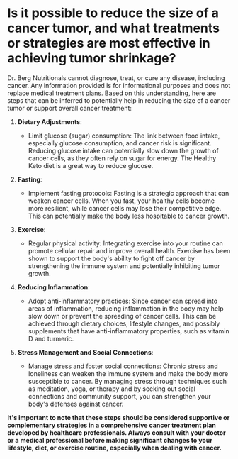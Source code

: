 # Is it possible to reduce the size of a cancer tumor, and what treatments or strategies are most effective in achieving tumor shrinkage?

Dr. Berg Nutritionals cannot diagnose, treat, or cure any disease, including cancer. Any information provided is for informational purposes and does not replace medical treatment plans. Based on this understanding, here are steps that can be inferred to potentially help in reducing the size of a cancer tumor or support overall cancer treatment:

1. **Dietary Adjustments**:

    - Limit glucose (sugar) consumption: The link between food intake, especially glucose consumption, and cancer risk is significant. Reducing glucose intake can potentially slow down the growth of cancer cells, as they often rely on sugar for energy. The Healthy Keto diet is a great way to reduce glucose.

2. **Fasting**:

    - Implement fasting protocols: Fasting is a strategic approach that can weaken cancer cells. When you fast, your healthy cells become more resilient, while cancer cells may lose their competitive edge. This can potentially make the body less hospitable to cancer growth.

3. **Exercise**:

    - Regular physical activity: Integrating exercise into your routine can promote cellular repair and improve overall health. Exercise has been shown to support the body's ability to fight off cancer by strengthening the immune system and potentially inhibiting tumor growth.

4. **Reducing Inflammation**:

    - Adopt anti-inflammatory practices: Since cancer can spread into areas of inflammation, reducing inflammation in the body may help slow down or prevent the spreading of cancer cells. This can be achieved through dietary choices, lifestyle changes, and possibly supplements that have anti-inflammatory properties, such as vitamin D and turmeric.

5. **Stress Management and Social Connections**:

    - Manage stress and foster social connections: Chronic stress and loneliness can weaken the immune system and make the body more susceptible to cancer. By managing stress through techniques such as meditation, yoga, or therapy and by seeking out social connections and community support, you can strengthen your body's defenses against cancer.

**It's important to note that these steps should be considered supportive or complementary strategies in a comprehensive cancer treatment plan developed by healthcare professionals. Always consult with your doctor or a medical professional before making significant changes to your lifestyle, diet, or exercise routine, especially when dealing with cancer.**